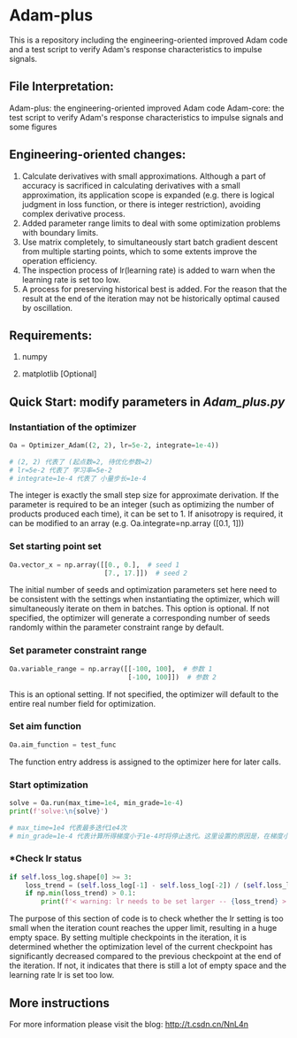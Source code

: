# Adam-plus

This is a repository including the engineering-oriented improved Adam code and a test script to verify Adam's response characteristics to impulse signals.


## File Interpretation:
Adam-plus: the engineering-oriented improved Adam code
Adam-core: the test script to verify Adam's response characteristics to impulse signals and some figures


## Engineering-oriented changes: 
1. Calculate derivatives with small approximations. Although a part of accuracy is sacrificed in calculating derivatives with a small approximation, its application scope is expanded (e.g. there is logical judgment in loss function, or there is integer restriction), avoiding complex derivative process.
2. Added parameter range limits to deal with some optimization problems with boundary limits.
3. Use matrix completely, to simultaneously start batch gradient descent from multiple starting points, which to some extents improve the operation efficiency.
4. The inspection process of lr(learning rate) is added to warn when the learning rate is set too low.
5. A process for preserving historical best is added. For the reason that the result at the end of the iteration may not be historically optimal caused by oscillation.


## Requirements:
1. numpy

2. matplotlib [Optional]


## Quick Start: modify parameters in *Adam_plus.py*
### Instantiation of the optimizer
```python
Oa = Optimizer_Adam((2, 2), lr=5e-2, integrate=1e-4))
 
# (2, 2) 代表了 (起点数=2, 待优化参数=2)
# lr=5e-2 代表了 学习率=5e-2
# integrate=1e-4 代表了 小量步长=1e-4
```
The integer is exactly the small step size for approximate derivation. If the parameter is required to be an integer (such as optimizing the number of products produced each time), it can be set to 1. If anisotropy is required, it can be modified to an array (e.g. Oa.integrate=np.array ([0.1, 1]))

### Set starting point set
```python
Oa.vector_x = np.array([[0., 0.],  # seed 1
                        [7., 17.]])  # seed 2
```
The initial number of seeds and optimization parameters set here need to be consistent with the settings when instantiating the optimizer, which will simultaneously iterate on them in batches. This option is optional. If not specified, the optimizer will generate a corresponding number of seeds randomly within the parameter constraint range by default.

### Set parameter constraint range
```python
Oa.variable_range = np.array([[-100, 100],  # 参数 1
                              [-100, 100]])  # 参数 2
```
This is an optional setting. If not specified, the optimizer will default to the entire real number field for optimization.

### Set aim function
```python
Oa.aim_function = test_func
```
The function entry address is assigned to the optimizer here for later calls.

### Start optimization
```python
solve = Oa.run(max_time=1e4, min_grade=1e-4)
print(f'solve:\n{solve}')
 
# max_time=1e4 代表最多迭代1e4次
# min_grade=1e-4 代表计算所得梯度小于1e-4时将停止迭代。这里设置的原因是，在梯度小于该值时，估算梯度带来的误差将超过梯度本身，继续迭代没有意义
```

### *Check lr status
```python
if self.loss_log.shape[0] >= 3:
    loss_trend = (self.loss_log[-1] - self.loss_log[-2]) / (self.loss_log[-2] - self.loss_log[-3] + 1e-9)
    if np.min(loss_trend) > 0.1:
        print(f'< warning: lr needs to be set larger -- {loss_trend} >')
```
The purpose of this section of code is to check whether the lr setting is too small when the iteration count reaches the upper limit, resulting in a huge empty space. By setting multiple checkpoints in the iteration, it is determined whether the optimization level of the current checkpoint has significantly decreased compared to the previous checkpoint at the end of the iteration. If not, it indicates that there is still a lot of empty space and the learning rate lr is set too low.


## More instructions
For more information please visit the blog: <http://t.csdn.cn/NnL4n>
